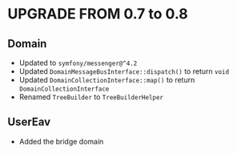 # UPGRADE FROM 0.7 to 0.8

## Domain

- Updated to `symfony/messenger@^4.2`
- Updated `DomainMessageBusInterface::dispatch()` to return `void`
- Updated `DomainCollectionInterface::map()` to return `DomainCollectionInterface`
- Renamed `TreeBuilder` to `TreeBuilderHelper`

## UserEav

- Added the bridge domain
